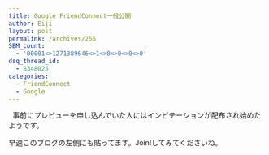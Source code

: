 ```yaml
---
title: Google FriendConnect一般公開
author: Eiji
layout: post
permalink: /archives/256
SBM_count:
  - '00001<>1271389646<>1<>0<>0<>0<>0'
dsq_thread_id:
  - 8348025
categories:
  - FriendConnect
  - Google
---
```

<div class="wp_plus_one_button" style="margin: 0 8px 8px 0; float:left; ">
  <g:plusone href="http://devlog.agektmr.com/archives/256" callback="wp_plus_one_handler"></g:plusone>
</div>

事前にプレビューを申し込んでいた人にはインビテーションが配布され始めたようです。

早速このブログの左側にも貼ってます。Join!してみてくださいね。